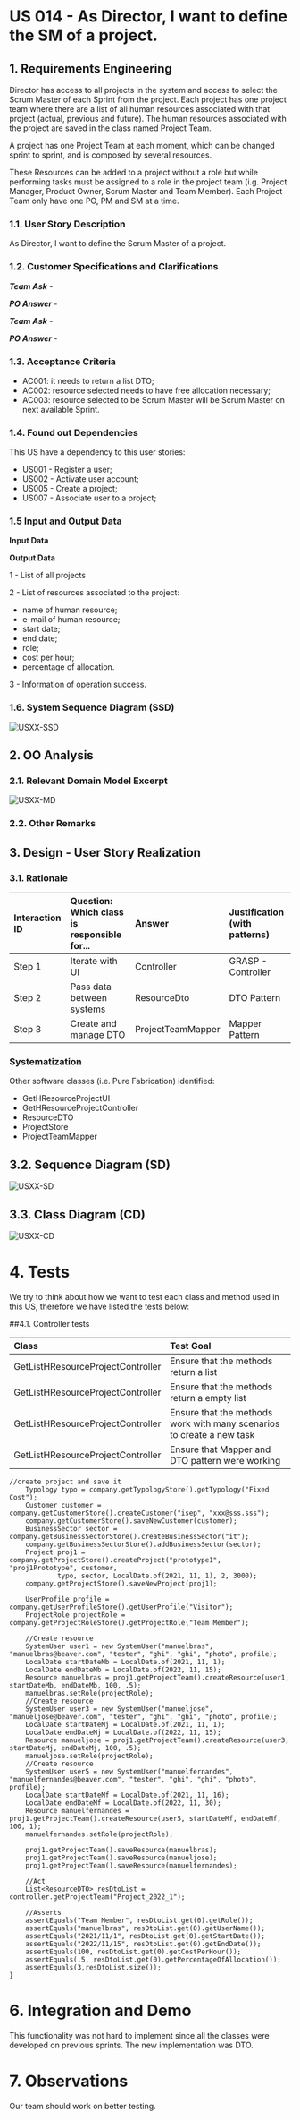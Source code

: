 # US 014 - As Director, I want to define the SM of a project.


## 1. Requirements Engineering

Director has access to all projects in the system and access to select the Scrum Master of each Sprint from the project. Each project has one project team where there are a list of all human resources associated with that project (actual, previous and future).
The human resources associated with the project are saved in the class named Project Team.

A project has one Project Team at each moment, which can be changed sprint to sprint, and is composed by several resources.

These Resources can be added to a project without a role but while performing tasks must be assigned to a role in the project team (i.g. Project Manager, Product Owner, Scrum Master and Team Member). Each Project Team only have one PO, PM and SM at a time.



### 1.1. User Story Description

As Director, I want to define the Scrum Master of a project.

### 1.2. Customer Specifications and Clarifications 

***Team Ask*** - 

***PO Answer*** - 

***Team Ask*** - 

***PO Answer*** - 

### 1.3. Acceptance Criteria

- AC001: it needs to return a list DTO;
- AC002: resource selected needs to have free allocation necessary;
- AC003: resource selected to be Scrum Master will be Scrum Master on next available Sprint.

### 1.4. Found out Dependencies

This US have a dependency to this user stories: 
- US001 - Register a user; 
- US002 - Activate user account; 
- US005 - Create a project; 
- US007 - Associate user to a project;

### 1.5 Input and Output Data

**Input Data**


**Output Data** 

1 - List of all projects

2 - List of resources associated to the project:
- name of human resource;
- e-mail of human resource;
- start date;
- end date;
- role;
- cost per hour;
- percentage of allocation.

3 - Information of operation success.

### 1.6. System Sequence Diagram (SSD)

![USXX-SSD](US014-SSD.puml)




## 2. OO Analysis

### 2.1. Relevant Domain Model Excerpt 

![USXX-MD](US014-MD.puml)

### 2.2. Other Remarks



## 3. Design - User Story Realization 

### 3.1. Rationale

| Interaction ID | Question: Which class is responsible for... | Answer  | Justification (with patterns)  |
|:-------------  |:--------------------- |:------------|:---------------------------- |
| Step 1  		 |	Iterate with UI	|Controller|GRASP - Controller|
| Step 2  		 |	Pass data between systems | ResourceDto | DTO Pattern |
| Step 3  		 |	Create and manage DTO |  ProjectTeamMapper |  Mapper Pattern                            |

[comment]: <> (| Step 4  		 |							 |             |                              |)

[comment]: <> (| Step 5  		 |							 |             |                              |)

[comment]: <> (| Step 6  		 |							 |             |                              |              )

### Systematization ##

[comment]: <> (According to the taken rationale, the conceptual classes promoted to software classes are: )

[comment]: <> ( * Class1)

[comment]: <> ( * Class2)

[comment]: <> ( * Class3)

Other software classes (i.e. Pure Fabrication) identified: 
 * GetHResourceProjectUI  
 * GetHResourceProjectController
 * ResourceDTO
 * ProjectStore
 * ProjectTeamMapper

## 3.2. Sequence Diagram (SD)

![USXX-SD](US014-SD.puml)

## 3.3. Class Diagram (CD)

![USXX-CD](US014-CD.puml)

# 4. Tests 

We try to think about how we want to test each class and method used in this US,
therefore we have listed the tests below:

##4.1. Controller tests

| Class | Test Goal |
|:-------------  |:--------------------- |
| GetListHResourceProjectController |	Ensure that the methods return a list|
| GetListHResourceProjectController |	Ensure that the methods return a empty list|
| GetListHResourceProjectController |	Ensure that the methods work with many scenarios to create a new task|
| GetListHResourceProjectController |	Ensure that Mapper and DTO pattern were working|

[comment]: <> (**Test 1:** Check that it is not possible to create an instance of the Example class with empty values. )

    //create project and save it
        Typology typo = company.getTypologyStore().getTypology("Fixed Cost");
        Customer customer = company.getCustomerStore().createCustomer("isep", "xxx@sss.sss");
        company.getCustomerStore().saveNewCustomer(customer);
        BusinessSector sector = company.getBusinessSectorStore().createBusinessSector("it");
        company.getBusinessSectorStore().addBusinessSector(sector);
        Project proj1 = company.getProjectStore().createProject("prototype1", "proj1Prototype", customer,
                typo, sector, LocalDate.of(2021, 11, 1), 2, 3000);
        company.getProjectStore().saveNewProject(proj1);

        UserProfile profile = company.getUserProfileStore().getUserProfile("Visitor");
        ProjectRole projectRole = company.getProjectRoleStore().getProjectRole("Team Member");

        //Create resource
        SystemUser user1 = new SystemUser("manuelbras", "manuelbras@beaver.com", "tester", "ghi", "ghi", "photo", profile);
        LocalDate startDateMb = LocalDate.of(2021, 11, 1);
        LocalDate endDateMb = LocalDate.of(2022, 11, 15);
        Resource manuelbras = proj1.getProjectTeam().createResource(user1, startDateMb, endDateMb, 100, .5);
        manuelbras.setRole(projectRole);
        //Create resource
        SystemUser user3 = new SystemUser("manueljose", "manueljose@beaver.com", "tester", "ghi", "ghi", "photo", profile);
        LocalDate startDateMj = LocalDate.of(2021, 11, 1);
        LocalDate endDateMj = LocalDate.of(2022, 11, 15);
        Resource manueljose = proj1.getProjectTeam().createResource(user3, startDateMj, endDateMj, 100, .5);
        manueljose.setRole(projectRole);
        //Create resource
        SystemUser user5 = new SystemUser("manuelfernandes", "manuelfernandes@beaver.com", "tester", "ghi", "ghi", "photo", profile);
        LocalDate startDateMf = LocalDate.of(2021, 11, 16);
        LocalDate endDateMf = LocalDate.of(2022, 11, 30);
        Resource manuelfernandes = proj1.getProjectTeam().createResource(user5, startDateMf, endDateMf, 100, 1);
        manuelfernandes.setRole(projectRole);

        proj1.getProjectTeam().saveResource(manuelbras);
        proj1.getProjectTeam().saveResource(manueljose);
        proj1.getProjectTeam().saveResource(manuelfernandes);

        //Act
        List<ResourceDTO> resDtoList = controller.getProjectTeam("Project_2022_1");

        //Asserts
        assertEquals("Team Member", resDtoList.get(0).getRole());
        assertEquals("manuelbras", resDtoList.get(0).getUserName());
        assertEquals("2021/11/1", resDtoList.get(0).getStartDate());
        assertEquals("2022/11/15", resDtoList.get(0).getEndDate());
        assertEquals(100, resDtoList.get(0).getCostPerHour());
        assertEquals(.5, resDtoList.get(0).getPercentageOfAllocation());
        assertEquals(3,resDtoList.size());
    }
	

[comment]: <> (*It is also recommended organizing this content by subsections.* )


[comment]: <> (# 5. Construction &#40;Implementation&#41;)

[comment]: <> (*In this section, it is suggested to provide, if necessary, some evidence that the construction/implementation is in accordance with the previously carried out design. Furthermore, it is recommeded to mention/describe the existence of other relevant &#40;e.g. configuration&#41; files and highlight relevant commits.*)

[comment]: <> (*It is also recommended to organize this content by subsections.* )

# 6. Integration and Demo 

This functionality was not hard to implement since all the classes were developed on previous sprints. The new implementation was DTO.


# 7. Observations

Our team should work on better testing.




